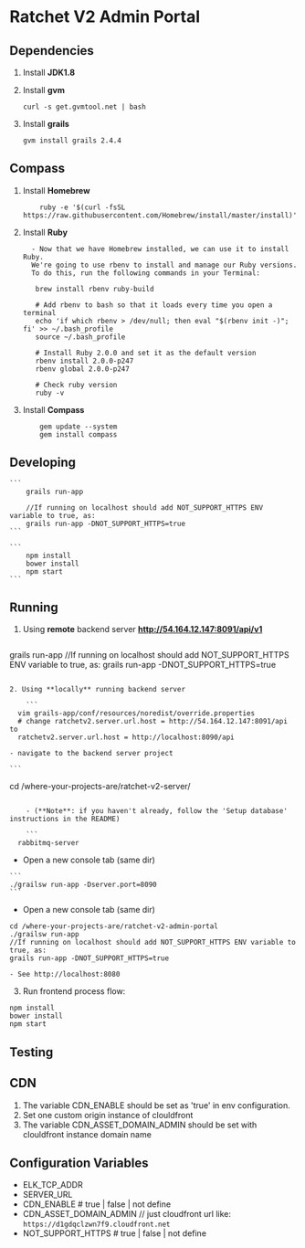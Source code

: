 Ratchet V2 Admin Portal
================

## Dependencies

1. Install **JDK1.8**

2. Install **gvm**

	```
    curl -s get.gvmtool.net | bash
    ```
3. Install **grails**

	```
	gvm install grails 2.4.4			
	```
	
	
## Compass

1. Install **Homebrew**

    ```
        ruby -e '$(curl -fsSL https://raw.githubusercontent.com/Homebrew/install/master/install)'
    ```
2. Install **Ruby**

  		 - Now that we have Homebrew installed, we can use it to install Ruby.
   		 We're going to use rbenv to install and manage our Ruby versions.
   		 To do this, run the following commands in your Terminal:

    ```
       brew install rbenv ruby-build

       # Add rbenv to bash so that it loads every time you open a terminal
       echo 'if which rbenv > /dev/null; then eval "$(rbenv init -)"; fi' >> ~/.bash_profile
       source ~/.bash_profile

       # Install Ruby 2.0.0 and set it as the default version
       rbenv install 2.0.0-p247
       rbenv global 2.0.0-p247

       # Check ruby version
       ruby -v
    ```
3. Install **Compass**

    ```
        gem update --system
        gem install compass
    ```

## Developing

	```
        grails run-app
        
        //If running on localhost should add NOT_SUPPORT_HTTPS ENV variable to true, as:
        grails run-app -DNOT_SUPPORT_HTTPS=true
    ```
    
    ```
        npm install
        bower install
        npm start
    ```
    
    
## Running 

1. Using **remote** backend server **http://54.164.12.147:8091/api/v1**

	```
  grails run-app
  //If running on localhost should add NOT_SUPPORT_HTTPS ENV variable to true, as:
  grails run-app -DNOT_SUPPORT_HTTPS=true
```

2. Using **locally** running backend server

	```
  vim grails-app/conf/resources/noredist/override.properties
  # change ratchetv2.server.url.host = http://54.164.12.147:8091/api to
  ratchetv2.server.url.host = http://localhost:8090/api
```

	- navigate to the backend server project

	```
  cd /where-your-projects-are/ratchet-v2-server/
```

    - (**Note**: if you haven't already, follow the 'Setup database' instructions in the README)

	```
  rabbitmq-server
```

   - Open a new console tab (same dir)
  
	```      
	./grailsw run-app -Dserver.port=8090
	```

  - Open a new console tab (same dir)
	
  ```	  
  cd /where-your-projects-are/ratchet-v2-admin-portal
  ./grailsw run-app
  //If running on localhost should add NOT_SUPPORT_HTTPS ENV variable to true, as:
  grails run-app -DNOT_SUPPORT_HTTPS=true
```
	- See http://localhost:8080


3. Run frontend process flow:

```
npm install
bower install
npm start
```

## Testing



## CDN

1. The variable CDN_ENABLE should be set as 'true' in env configuration.
2. Set one custom origin instance of clouldfront
2. The variable CDN_ASSET_DOMAIN_ADMIN should be set with clouldfront instance domain name


## Configuration Variables

- ELK_TCP_ADDR
- SERVER_URL
- CDN_ENABLE    # true | false | not define
- CDN_ASSET_DOMAIN_ADMIN    // just cloudfront url like: ```https://d1gdqclzwn7f9.cloudfront.net```
- NOT_SUPPORT_HTTPS    # true | false | not define

